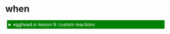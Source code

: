 # when

<details>     <summary style="color: white; background:green;padding:5px;margin:5px;border-radius:2px">egghead.io lesson 9: custom reactions</summary>     <br>     <div style="padding:5px;">         <iframe style="border: none;" width=760 height=427  src="https://egghead.io/lessons/react-write-custom-mobx-reactions-with-when-and-autorun/embed" />     </div>     <a style="font-style:italic;padding:5px;margin:5px;"  href="https://egghead.io/lessons/react-write-custom-mobx-reactions-with-when-and-autorun">Hosted on egghead.io</a> </details>

`when(predicate: () => boolean, effect?: () => void, options?)`

`when` observes & runs the given `predicate` until it returns true.
Once that happens, the given `effect` is executed and the autorunner is disposed.
The function returns a disposer to cancel the autorunner prematurely.

This function is really useful to dispose or cancel stuff in a reactive way.
For example:

```javascript
class MyResource {
	constructor() {
		when(
			// once...
			() => !this.isVisible,
			// ... then
			() => this.dispose()
		);
	}

	@computed get isVisible() {
		// indicate whether this item is visible
	}

	dispose() {
		// dispose
	}
}
```

## when-promise

If there is no `effect` function provided, `when` will return a `Promise`. This combines nicely with `async / await`

```javascript
async function() {
	await when(() => that.isVisible)
	// etc..
}
```
